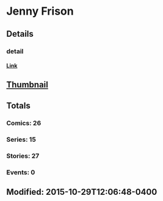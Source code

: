 # Jenny  Frison 
## Details
### detail
#### [Link](http://marvel.com/comics/creators/11092/jenny_frison?utm_campaign=apiRef&utm_source=225578a89fc76f3d20fbffda5d17a88d)
## [Thumbnail](http://i.annihil.us/u/prod/marvel/i/mg/4/20/4beac05accb1c.jpg)
## Totals
### Comics: 26
### Series: 15
### Stories: 27
### Events: 0
## Modified: 2015-10-29T12:06:48-0400